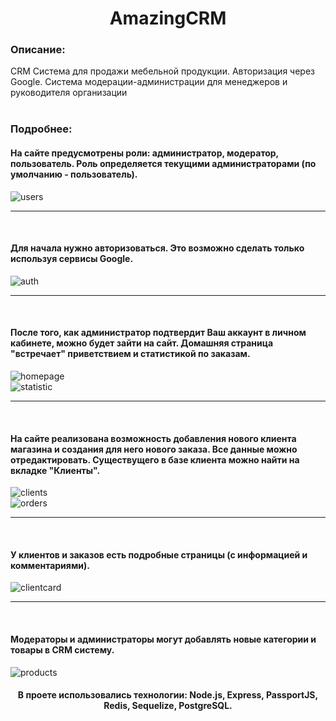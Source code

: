 # <div align="center">AmazingCRM</div>

<h3>Описание:</h3>
CRM Система для продажи мебельной продукции.
Авторизация через Google.
Система модерации-администрации для менеджеров и руководителя организации
<br>
<br>

<h3>Подробнее:</h3>

<h4>На сайте предусмотрены роли: администратор, модератор, пользователь. Роль определяется текущими администраторами (по умолчанию - пользователь).</h4>

![users](https://github.com/KhlebnikovHub/AmazingCRM/blob/master/public/images/users.png)

<hr>
<br>

<h4>Для начала нужно авторизоваться. Это возможно сделать только используя сервисы Google.</h4>

![auth](https://github.com/KhlebnikovHub/AmazingCRM/blob/master/public/images/auth.png)

<hr>
<br>

<h4>После того, как администратор подтвердит Ваш аккаунт в личном кабинете, можно будет зайти на сайт. 
Домашняя страница "встречает" приветствием и статистикой по заказам.</h4>

![homepage](https://github.com/KhlebnikovHub/AmazingCRM/blob/master/public/images/homepage.png)
<br>
![statistic](https://github.com/KhlebnikovHub/AmazingCRM/blob/master/public/images/stat.png)

<hr>
<br>

<h4>На сайте реализована возможность добавления нового клиента магазина и создания для него нового заказа. Все данные можно отредактировать. Существущего в базе клиента можно найти на вкладке "Клиенты".</h4>

![clients](https://github.com/KhlebnikovHub/AmazingCRM/blob/master/public/images/clients.png)
<br>
![orders](https://github.com/KhlebnikovHub/AmazingCRM/blob/master/public/images/orders.png)

<hr>
<br>

<h4>У клиентов и заказов есть подробные страницы (с информацией и комментариями).</h4>

![clientcard](https://github.com/KhlebnikovHub/AmazingCRM/blob/master/public/images/clientcard.png)

<hr>
<br>

<h4>Модераторы и администраторы могут добавлять новые категории и товары в CRM систему.</h4>

![products](https://github.com/KhlebnikovHub/AmazingCRM/blob/master/public/images/products.png)

<h4 align="center">В проете использовались технологии:
Node.js, Express, PassportJS, Redis, Sequelize, PostgreSQL.</h4>
